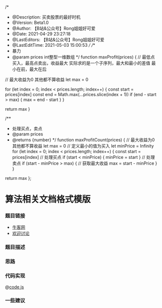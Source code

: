 /*
 * @Description: 买卖股票的最好时机
 * @Version: Beta1.0
 * @Author: 【B站&公众号】Rong姐姐好可爱
 * @Date: 2021-04-29 23:27:18
 * @LastEditors: 【B站&公众号】Rong姐姐好可爱
 * @LastEditTime: 2021-05-03 15:00:53
 */
/**
 * 暴力
 * @param prices int整型一维数组
 */
function maxProfit(prices) {
  // 最低点买入，最高点卖出，收益最大 实际求的是一个子序列，最大和最小的差值 最小在前，最大在后

  // 最大收益为0 其他都不算收益
  let max = 0

  for (let index = 0; index < prices.length; index++) {
    const start = prices[index]
    const end = Math.max(...prices.slice(index + 1))
    if (end - start > max) {
      max = end - start
    }
  }

  return max
}

/**
 * 处理买点，卖点
 * @param prices
 * @returns {number}
 */
function maxProfitCount(prices) {
  // 最大收益为0 其他都不算收益
  let max = 0
  // 定义最小的值为买入
  let minPrice = Infinity
  for (let index = 0; index < prices.length; index++) {
    const start = prices[index]
    // 处理买点
    if (start < minPrice) {
      minPrice = start
    }
    // 处理卖点
    if (start - minPrice > max) {
      // 获取最大收益
      max = start - minPrice
    }
  }

  return max
};

# 算法相关文档格式模版




### 题目链接

- [牛客网]()
- [欢迎讨论]()

### 题目描述


### 思路

### 代码实现

@[code js](@code/algorithm/剑指/链表/reverseList.js)


### 一些建议